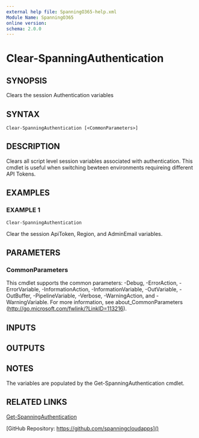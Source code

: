 ```yaml
---
external help file: SpanningO365-help.xml
Module Name: SpanningO365
online version:
schema: 2.0.0
---
```


# Clear-SpanningAuthentication

## SYNOPSIS
Clears the session Authentication variables

## SYNTAX

```
Clear-SpanningAuthentication [<CommonParameters>]
```

## DESCRIPTION
Clears all script level session variables associated with authentication.
This cmdlet is useful when switching bewteen environments requireing different API Tokens.

## EXAMPLES

### EXAMPLE 1
```
Clear-SpanningAuthentication
```

Clear the session ApiToken, Region, and AdminEmail variables.

## PARAMETERS

### CommonParameters
This cmdlet supports the common parameters: -Debug, -ErrorAction, -ErrorVariable, -InformationAction, -InformationVariable, -OutVariable, -OutBuffer, -PipelineVariable, -Verbose, -WarningAction, and -WarningVariable.
For more information, see about_CommonParameters (http://go.microsoft.com/fwlink/?LinkID=113216).

## INPUTS

## OUTPUTS

## NOTES
The variables are populated by the Get-SpanningAuthentication cmdlet.

## RELATED LINKS

[Get-SpanningAuthentication]()

[GitHub Repository: https://github.com/spanningcloudapps]()

